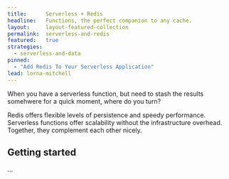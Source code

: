 ```yaml
---
title:      Serverless + Redis
headline:   Functions, the perfect companion to any cache.
layout:     layout-featured-collection
permalink:  serverless-and-redis
featured:   true
strategies: 
  - serverless-and-data
pinned: 
  - "Add Redis To Your Serverless Application"
lead: lorna-mitchell
---
```


When you have a serverless function, but need to stash the results somehwere for a quick moment, where do you turn?

Redis offers flexible levels of persistence and speedy performance. Serverless functions offer scalability without the infrastructure overhead. Together, they complement each other nicely.

## Getting started

...